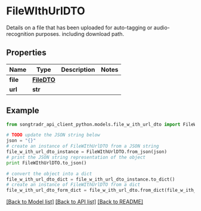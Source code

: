 # FileWIthUrlDTO

Details on a file that has been uploaded for auto-tagging or audio-recognition purposes. including download path.

## Properties
Name | Type | Description | Notes
------------ | ------------- | ------------- | -------------
**file** | [**FileDTO**](FileDTO.md) |  | 
**url** | **str** |  | 

## Example

```python
from songtradr_api_client_python.models.file_w_ith_url_dto import FileWIthUrlDTO

# TODO update the JSON string below
json = "{}"
# create an instance of FileWIthUrlDTO from a JSON string
file_w_ith_url_dto_instance = FileWIthUrlDTO.from_json(json)
# print the JSON string representation of the object
print FileWIthUrlDTO.to_json()

# convert the object into a dict
file_w_ith_url_dto_dict = file_w_ith_url_dto_instance.to_dict()
# create an instance of FileWIthUrlDTO from a dict
file_w_ith_url_dto_form_dict = file_w_ith_url_dto.from_dict(file_w_ith_url_dto_dict)
```
[[Back to Model list]](../README.md#documentation-for-models) [[Back to API list]](../README.md#documentation-for-api-endpoints) [[Back to README]](../README.md)


